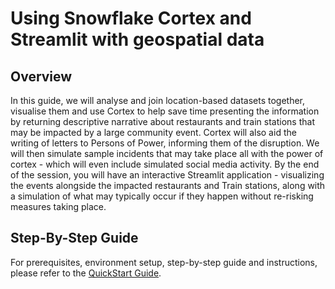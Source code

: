 # Using Snowflake Cortex and Streamlit with geospatial data

## Overview

In this guide, we will analyse and join location-based datasets together, visualise them and use Cortex to help save time presenting the information by returning descriptive narrative about restaurants and train stations that may be impacted by a large community event.  Cortex will also aid the writing of letters to Persons of Power, informing them of the disruption.  We will then simulate sample incidents that may take place all with the power of cortex - which will even include simulated social media activity.  By the end of the session, you will have an interactive Streamlit application - visualizing the events alongside the impacted restaurants and Train stations, along with a simulation of what may typically occur if they happen without re-risking measures taking place.

## Step-By-Step Guide

For prerequisites, environment setup, step-by-step guide and instructions, please refer to the [QuickStart Guide](https://quickstarts.snowflake.com/guide/using_snowflake_cortex_and_streamlit_with_geospatial_data/index.html).




